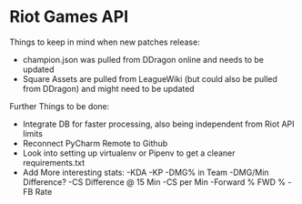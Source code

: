 # Riot Games API

Things to keep in mind when new patches release:

* champion.json was pulled from DDragon online and needs to be updated
* Square Assets are pulled from LeagueWiki (but could also be pulled from DDragon) and might need to be updated


Further Things to be done:

* Integrate DB for faster processing, also being independent from Riot API limits
* Reconnect PyCharm Remote to Github
* Look into setting up virtualenv or Pipenv to get a cleaner requirements.txt
* Add More interesting stats: 
	-KDA
	-KP
	-DMG% in Team
	-DMG/Min Difference?
	-CS Difference @ 15 Min
	-CS per Min
	-Forward % FWD %
	-FB Rate
